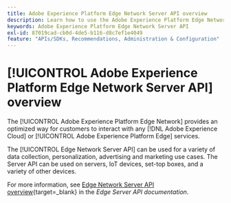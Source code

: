```yaml
---
title: Adobe Experience Platform Edge Network Server API overview
description: Learn how to use the Adobe Experience Platform Edge Network Server API.
keywords: Adobe Experience Platform Edge Network Server API
exl-id: 87019cad-cb0d-4de5-b116-d8c7ef1e4049
feature: "APIs/SDKs, Recommendations, Administration & Configuration"
---
```

# [!UICONTROL Adobe Experience Platform Edge Network Server API] overview

The [!UICONTROL Adobe Experience Platform Edge Network] provides an optimized way for customers to interact with any [!DNL Adobe Experience Cloud] or [!UICONTROL Adobe Experience Platform Edge] services.

The [!UICONTROL Edge Network Server API] can be used for a variety of data collection, personalization, advertising and marketing use cases. The Server API can be used on servers, IoT devices, set-top boxes, and a variety of other devices.

For more information, see [Edge Network Server API overview](https://experienceleague.adobe.com/docs/experience-platform/edge-network-server-api/overview.html){target=_blank} in the *Edge Server API documentation*.
